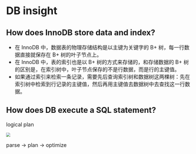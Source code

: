 # DB insight

## How does InnoDB store data and index?

- 在 InnoDB 中，数据表的物理存储结构是以主键为关键字的 B+ 树，每一行数据直接就保存在 B+ 树的叶子节点上。
- 在 InnoDB 中，表的索引也是以 B+ 树的方式来存储的，和存储数据的 B+ 树的区别是，在索引树中，叶子节点保存的不是行数据，而是行的主键值。
- 如果通过索引来检索一条记录，需要先后查询索引树和数据树这两棵树：先在索引树中检索到行记录的主键值，然后再用主键值去数据树中去查找这一行数据。

## How does DB execute a SQL statement?

logical plan

<img src="https://pic3.zhimg.com/80/v2-454c1c9aed7dfc61612d9b4b22ceb47a_1440w.jpg" style="zoom:67%;" />

parse -> plan -> optimize
